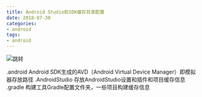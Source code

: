 ```yaml
---
title: Android Studio和SDK缓存目录配置
date: 2018-07-30
categories: 
- android
tags: 
- android
---
```

![跳转](https://www.jianshu.com/p/7a58c5f154c5)

.android Android SDK生成的AVD（Android Virtual Device Manager）即模拟器存放路径
.AndroidStudio 存放AndroidStudio设置和插件和项目缓存信息
.gradle 构建工具Gradle配置文件夹，一些项目构建缓存信息


